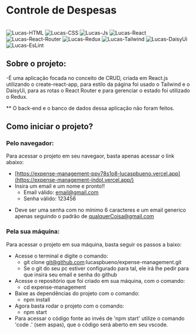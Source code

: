 # Controle de Despesas

<div style="display: inline_block"><br>
  <img alt="Lucas-HTML" src="https://img.shields.io/badge/HTML5-E34F26?style=for-the-badge&logo=html5&logoColor=white">
  <img alt="Lucas-CSS" src="https://img.shields.io/badge/CSS3-1572B6?style=for-the-badge&logo=css3&logoColor=white">
  <img alt="Lucas-Js" src="https://img.shields.io/badge/JavaScript-323330?style=for-the-badge&logo=javascript&logoColor=F7DF1E">
  <img alt="Lucas-React" src="https://img.shields.io/badge/React-20232A?style=for-the-badge&logo=react&logoColor=61DAFB">
  <img alt="Lucas-React-Router" src="https://img.shields.io/badge/React_Router-CA4245?style=for-the-badge&logo=react-router&logoColor=white">
  <img alt="Lucas-Redux" src="https://img.shields.io/badge/Redux-593D88?style=for-the-badge&logo=redux&logoColor=white" />
  <img alt="Lucas-Tailwind" src="https://img.shields.io/badge/Tailwind_CSS-38B2AC?style=for-the-badge&logo=tailwind-css&logoColor=white" />
  <img alt="Lucas-DaisyUi" src="https://img.shields.io/badge/daisyUI-1ad1a5?style=for-the-badge&logo=daisyui&logoColor=white" />
  <img alt="Lucas-EsLint" src="https://img.shields.io/badge/eslint-3A33D1?style=for-the-badge&logo=eslint&logoColor=white" />
</div>

## Sobre o projeto:
  -É uma aplicação focada no conceito de CRUD, criada em React.js utilizando o
  create-react-app, para estilo da página foi usado o Tailwind e o DaisyUi,
  para as rotas o React Router e para gerenciar o estado foi utilizado o Redux.

  ** O back-end e o banco de dados dessa aplicação não foram feitos.

## Como iniciar o projeto?

### Pelo navegador:
Para acessar o projeto em seu navegaor, basta apenas acessar o link abaixo:
  - [https://expense-management-ppv78s1o8-lucaspbueno.vercel.app](https://expense-management-indol.vercel.app/)
  - Insira um email e um nome e pronto!!
    - Email válido: email@gmail.com
    - Senha válido: 123456

* Deve ser uma senha com no mínimo 6 caracteres e um email generico apenas seguindo o padrão de qualquerCoisa@gmail.com   

### Pela sua máquina:
Para acessar o projeto em sua máquina, basta seguir os passos a baixo:
- Acesse o terminal e digite o comando:
  - git clone git@github.com:lucaspbueno/expense-management.git
  - Se o git do seu pc estiver configurado para tal, ele irá lhe pedir para que insira seu email e senha do github
- Acesse o  repositório que foi criado em sua máquina, com o comando:
  - cd expense-management
- Baixe as dependências do projeto com o comando:
  - npm install
- Agora basta rodar o projeto com o comando:
  - npm start
- Para acessar o código fonte ao invés de 'npm start' utilize o comando 'code .' (sem aspas), que o código será aberto em seu vscode.  
